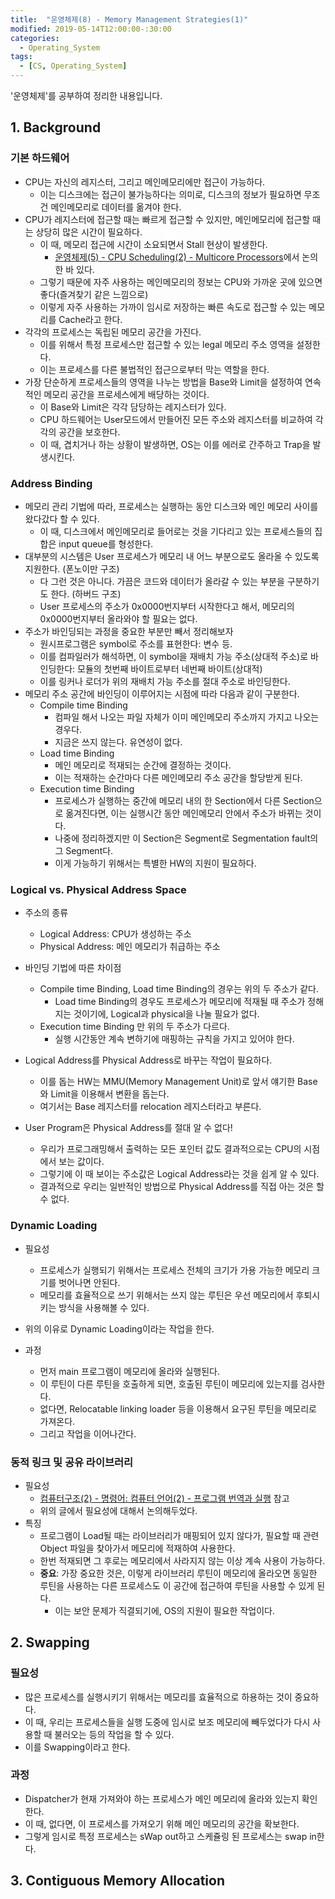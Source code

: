 ```yaml
---
title:  "운영체제(8) - Memory Management Strategies(1)"
modified: 2019-05-14T12:00:00-:30:00
categories:
  - Operating_System
tags:
  - [CS, Operating_System]
---
```


'운영체제'를 공부하여 정리한 내용입니다.

## 1. Background

### 기본 하드웨어

-   CPU는 자신의 레지스터, 그리고 메인메모리에만 접근이 가능하다.
    -   이는 디스크에는 접근이 불가능하다는 의미로, 디스크의 정보가 필요하면 무조건 메인메모리로 데이터를 옮겨야 한다.
-   CPU가 레지스터에 접근할 때는 빠르게 접근할 수 있지만, 메인메모리에 접근할 때는 상당히 많은 시간이 필요하다.
    -   이 때, 메모리 접근에 시간이 소요되면서 Stall 현상이 발생한다.
        -   [운영체제(5) - CPU Scheduling(2) - Multicore Processors](https://cmpark0126.github.io/operating_system/OS_5-2/#multicore-processors)에서 논의한 바 있다.
    -   그렇기 때문에 자주 사용하는 메인메모리의 정보는 CPU와 가까운 곳에 있으면 좋다(즐겨찾기 같은 느낌으로)
    -   이렇게 자주 사용하는 가까이 임시로 저장하는 빠른 속도로 접근할 수 있는 메모리를 Cache라고 한다.
-   각각의 프로세스는 독립된 메모리 공간을 가진다.
    -   이를 위해서 특정 프로세스만 접근할 수 있는 legal 메모리 주소 영역을 설정한다.
    -   이는 프로세스를 다른 불법적인 접근으로부터 막는 역할을 한다.
-   가장 단순하게 프로세스들의 영역을 나누는 방법을 Base와 Limit을 설정하여 연속적인 메모리 공간을 프로세스에게 배당하는 것이다.
    -   이 Base와 Limit은 각각 담당하는 레지스터가 있다.
    -   CPU 하드웨어는 User모드에서 만들어진 모든 주소와 레지스터를 비교하여 각각의 공간을 보호한다.
    -   이 때, 겹치거나 하는 상황이 발생하면, OS는 이를 에러로 간주하고 Trap을 발생시킨다.

### Address Binding

-   메모리 관리 기법에 따라, 프로세스는 실행하는 동안 디스크와 메인 메모리 사이를 왔다갔다 할 수 있다.
    -   이 때, 디스크에서 메인메모리로 들어로는 것을 기다리고 있는 프로세스들의 집합은 input queue를 형성한다.
-   대부분의 시스템은 User 프로세스가 메모리 내 어느 부분으로도 올라올 수 있도록 지원한다. (폰노이만 구조)
    -   다 그런 것은 아니다. 가끔은 코드와 데이터가 올라갈 수 있는 부분을 구분하기도 한다. (하버드 구조)
    -   User 프로세스의 주소가 0x0000번지부터 시작한다고 해서, 메모리의 0x0000번지부터 올라와야 할 필요는 없다.
-   주소가 바인딩되는 과정을 중요한 부분만 빼서 정리해보자
    -   원시프로그램은 symbol로 주소를 표현한다: 변수 등.
    -   이를 컴파일러가 해석하면, 이 symbol을 재배치 가능 주소(상대적 주소)로 바인딩한다: 모듈의 첫번째 바이트로부터 네번째 바이트(상대적)
    -   이를 링커나 로더가 위의 재배치 가능 주소를 절대 주소로 바인딩한다.
-   메모리 주소 공간에 바인딩이 이루어지는 시점에 따라 다음과 같이 구분한다.
    -   Compile time Binding
        -   컴파일 해서 나오는 파일 자체가 이미 메인메모리 주소까지 가지고 나오는 경우다.
        -   지금은 쓰지 않는다. 유연성이 없다.
    -   Load time Binding
        -   메인 메모리로 적재되는 순간에 결정하는 것이다.
        -   이는 적재하는 순간마다 다른 메인메모리 주소 공간을 할당받게 된다.
    -   Execution time Binding
        -   프로세스가 실행하는 중간에 메모리 내의 한 Section에서 다른 Section으로 옮겨진다면, 이는 실행시간 동안 메인메모리 안에서 주소가 바뀌는 것이다.
        -   나중에 정리하겠지만 이 Section은 Segment로 Segmentation fault의 그 Segment다.
        -   이게 가능하기 위해서는 특별한 HW의 지원이 필요하다.

### Logical vs. Physical Address Space

-   주소의 종류
    -   Logical Address: CPU가 생성하는 주소
    -   Physical Address: 메인 메모리가 취급하는 주소
-   바인딩 기법에 따른 차이점

    -   Compile time Binding, Load time Binding의 경우는 위의 두 주소가 같다.
        -   Load time Binding의 경우도 프로세스가 메모리에 적재될 때 주소가 정해지는 것이기에, Logical과 physical을 나눌 필요가 없다.
    -   Execution time Binding 만 위의 두 주소가 다르다.
        -   실행 시간동안 계속 변하기에 매핑하는 규칙을 가지고 있어야 한다.

-   Logical Address를 Physical Address로 바꾸는 작업이 필요하다.

    -   이를 돕는 HW는 MMU(Memory Management Unit)로 앞서 얘기한 Base와 Limit을 이용해서 변환을 돕는다.
    -   여기서는 Base 레지스터를 relocation 레지스터라고 부른다.

-   User Program은 Physical Address를 절대 알 수 없다!
    -   우리가 프로그래밍해서 출력하는 모든 포인터 값도 결과적으로는 CPU의 시점에서 보는 값이다.
    -   그렇기에 이 때 보이는 주소값은 Logical Address라는 것을 쉽게 알 수 있다.
    -   결과적으로 우리는 일반적인 방법으로 Physical Address를 직접 아는 것은 할 수 없다.

### Dynamic Loading

-   필요성

    -   프로세스가 실행되기 위해서는 프로세스 전체의 크기가 가용 가능한 메모리 크기를 벗어나면 안된다.
    -   메모리를 효율적으로 쓰기 위해서는 쓰지 않는 루틴은 우선 메모리에서 후퇴시키는 방식을 사용해볼 수 있다.

-   위의 이유로 Dynamic Loading이라는 작업을 한다.

-   과정
    -   먼저 main 프로그램이 메모리에 올라와 실행된다.
    -   이 루틴이 다른 루틴을 호출하게 되면, 호출된 루틴이 메모리에 있는지를 검사한다.
    -   없다면, Relocatable linking loader 등을 이용해서 요구된 루틴을 메모리로 가져온다.
    -   그리고 작업을 이어나간다.

### 동적 링크 및 공유 라이브러리

-   필요성
    -   [컴퓨터구조(2) - 명령어: 컴퓨터 언어(2) - 프로그램 번역과 실행](https://cmpark0126.github.io/computer_architecture/CA_2-2/#%ED%94%84%EB%A1%9C%EA%B7%B8%EB%9E%A8-%EB%B2%88%EC%97%AD%EA%B3%BC-%EC%8B%A4%ED%96%89) 참고
    -   위의 글에서 필요성에 대해서 논의해두었다.
-   특징
    -   프로그램이 Load될 때는 라이브러리가 매핑되어 있지 않다가, 필요할 때 관련 Object 파일을 찾아가서 메모리에 적재하여 사용한다.
    -   한번 적재되면 그 후로는 메모리에서 사라지지 않는 이상 계속 사용이 가능하다.
    -   **중요**: 가장 중요한 것은, 이렇게 라이브러리 루틴이 메모리에 올라오면 동일한 루틴을 사용하는 다른 프로세스도 이 공간에 접근하여 루틴을 사용할 수 있게 된다.
        -   이는 보안 문제가 직결되기에, OS의 지원이 필요한 작업이다.

## 2. Swapping

### 필요성

-   많은 프로세스를 실행시키기 위해서는 메모리를 효율적으로 하용하는 것이 중요하다.
-   이 때, 우리는 프로세스들을 실행 도중에 임시로 보조 메모리에 빼두었다가 다시 사용할 때 불러오는 등의 작업을 할 수 있다.
-   이를 Swapping이라고 한다.

### 과정

-   Dispatcher가 현재 가져와야 하는 프로세스가 메인 메모리에 올라와 있는지 확인한다.
-   이 때, 없다면, 이 프로세스를 가져오기 위해 메인 메모리의 공간을 확보한다.
-   그렇게 임시로 특정 프로세스는 sWap out하고 스케쥴링 된 프로세스는 swap in한다.

## 3. Contiguous Memory Allocation
